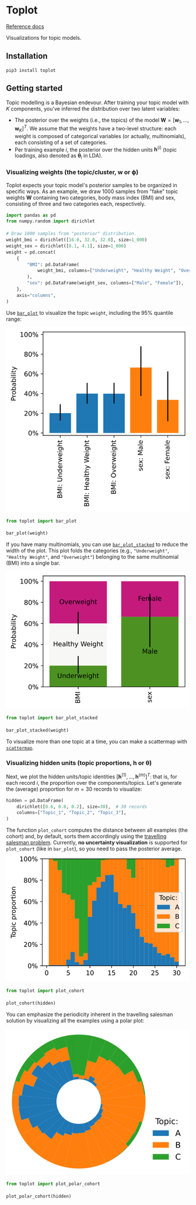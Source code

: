 # Toplot
[Reference docs](https://luntergroup.github.io/toplot/)

Visualizations for topic models.

## Installation
```
pip3 install toplot
```

## Getting started
Topic modelling is a Bayesian endevour. After training your topic model with $K$ components, you've inferred the distribution over two latent variables:
- The posterior over the weights (i.e., the topics) of the model $\pmb{W} = [\pmb{w}_1, \dots, \pmb{w}_K]^T$. We assume that the weights have a two-level structure: each weight is composed of categorical variables (or actually, multinomials), each consisting of a set of categories.
- Per training example $i$, the posterior over the hidden units $\pmb{h}^{(i)}$ (topic loadings, also denoted as $\pmb{\theta}_i$ in LDA).

### Visualizing weights (the topic/cluster, $\pmb{w}$ or $\pmb{\phi}$)
Toplot expects your topic model's posterior samples to be organized in specific ways.
As an example, we draw 1000 samples from "fake" topic weights $\pmb{W}$ containing two
categories, body mass index (BMI) and sex, consisting of three and two categories each,
respectively.
```python
import pandas as pd
from numpy.random import dirichlet

# Draw 1000 samples from "posterior" distribution.
weight_bmi = dirichlet([16.0, 32.0, 32.0], size=1_000)
weight_sex = dirichlet([8.1, 4.1], size=1_000)
weight = pd.concat(
    {
        "BMI": pd.DataFrame(
            weight_bmi, columns=["Underweight", "Healthy Weight", "Overweight"]
        ),
        "sex": pd.DataFrame(weight_sex, columns=["Male", "Female"]),
    },
    axis="columns",
)
```
Use [`bar_plot`](https://luntergroup.github.io/toplot/weights.html#toplot.weights.bar_plot) to visualize the topic `weight`, including the 95% quantile range:

![Visualization of topic weights with bar_plot.](gallery/figures/bar_plot.svg)
```python
from toplot import bar_plot

bar_plot(weight)
```

If you have many multinomials, you can use [`bar_plot_stacked`](https://luntergroup.github.io/toplot/weights.html#toplot.weights.bar_plot_stacked) to reduce the width of the plot. This plot folds the categories (e.g., `"Underweight"`, `"Healthy Weight"`, and `"Overweight"`) belonging to the same multinomial (BMI) into a single bar.

![Visualization of topic weights with bar_plot_stacked.](gallery/figures/bar_plot_stacked.svg)
```python
from toplot import bar_plot_stacked

bar_plot_stacked(weight)
```

To visualize more than one topic at a time, you can make a scattermap with [`scattermap`](https://luntergroup.github.io/toplot/scattermap.html#toplot.scattermap.scattermap).


### Visualizing hidden units (topic proportions, $\pmb{h}$ or $\pmb{\theta}$)
Next, we plot the hidden units/topic identities $[\pmb{h}^{(1)}, \dots, \pmb{h}^{(m)}]^T$: that is, for each record $i$, the proportion over the components/topics. Let's generate the (average) proportion for $m=30$ records to visualize:
```python
hidden = pd.DataFrame(
    dirichlet([0.6, 0.8, 0.2], size=30),  # 30 records
    columns=["Topic_1", "Topic_2", "Topic_3"],
)
```
The function `plot_cohort` computes the distance between all examples (the cohort) and, by default, sorts them accordingly using the [travelling salesman problem](https://en.wikipedia.org/wiki/Travelling_salesman_problem).
Currently, **no uncertainty visualization** is supported for `plot_cohort` (like in `bar_plot`), so you need to pass the posterior average.
![Visualization of hidden units, or topic identities, with plot_cohort](gallery/figures/plot_cohort.svg)

```python
from toplot import plot_cohort

plot_cohort(hidden)
```

You can emphasize the periodicity inherent in the travelling salesman solution by visualizing all the examples using a polar plot:

![Visualization of hidden units, or topic identities, emphasizing the periodicity with plot_polar_cohort](gallery/figures/plot_polar_cohort.svg)
```python
from toplot import plot_polar_cohort

plot_polar_cohort(hidden)
```